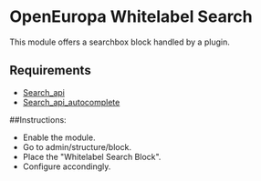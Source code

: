 # OpenEuropa Whitelabel Search

This module offers a searchbox block handled by a plugin.

## Requirements
 - [Search_api](https://www.drupal.org/project/search_api)
 - [Search_api_autocomplete](https://www.drupal.org/project/search_api_autocomplete)

##Instructions:
 - Enable the module.
 - Go to  admin/structure/block.
 - Place the "Whitelabel Search Block".
 - Configure accondingly.
